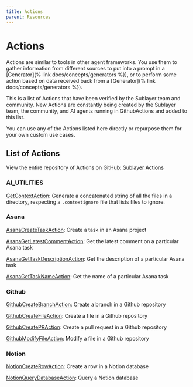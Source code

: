 ```yaml
---
title: Actions
parent: Resources
---
```


# Actions

Actions are similar to tools in other agent frameworks. You use them to gather
information from different sources to put into a prompt in a [Generator](% link
docs/concepts/generators %}), or to perform some
action based on data received back from a [Generator](% link docs/concepts/generators %}).

This is a list of Actions that have been verified by the Sublayer team and
community. New Actions are constantly being created by the Sublayer team, the community,
and AI agents running in GithubActions and added to this list.

You can use any of the Actions listed here directly or repurpose them for your
own custom use cases.

## List of Actions
View the entire repository of Actions on GitHub: [Sublayer Actions](https://github.com/sublayerapp/sublayer_actions)

### AI_UTILITIES

[GetContextAction](https://github.com/sublayerapp/sublayer_actions/blob/bf60fd87242ae7ab13ad544bc2e22a10c4ee2750/AI_Utilities/get_context_action.rb): Generate a concatenated string of all the files in a directory, respecting a `.contextignore` file that lists files to ignore.

### Asana

[AsanaCreateTaskAction](https://github.com/sublayerapp/sublayer_actions/blob/bf60fd87242ae7ab13ad544bc2e22a10c4ee2750/Asana/asana_create_task_action.rb): Create a task in an Asana project

[AsanaGetLatestCommentAction](https://github.com/sublayerapp/sublayer_actions/blob/bf60fd87242ae7ab13ad544bc2e22a10c4ee2750/Asana/asana_get_latest_comment_action.rb): Get the latest comment on a particular Asana task

[AsanaGetTaskDescriptionAction](https://github.com/sublayerapp/sublayer_actions/blob/bf60fd87242ae7ab13ad544bc2e22a10c4ee2750/Asana/asana_get_task_description_action.rb): Get the description of a particular Asana task

[AsanaGetTaskNameAction](https://github.com/sublayerapp/sublayer_actions/blob/bf60fd87242ae7ab13ad544bc2e22a10c4ee2750/Asana/asana_get_task_name_action.rb): Get the name of a particular Asana task

### Github

[GithubCreateBranchAction](https://github.com/sublayerapp/sublayer_actions/blob/bf60fd87242ae7ab13ad544bc2e22a10c4ee2750/Github/github_create_branch_action.rb): Create a branch in a Github repository

[GithubCreateFileAction](https://github.com/sublayerapp/sublayer_actions/blob/bf60fd87242ae7ab13ad544bc2e22a10c4ee2750/Github/github_create_file_action.rb): Create a file in a Github repository

[GithubCreatePRAction](https://github.com/sublayerapp/sublayer_actions/blob/bf60fd87242ae7ab13ad544bc2e22a10c4ee2750/Github/github_create_pr_action.rb): Create a pull request in a Github repository

[GithubModifyFileAction](https://github.com/sublayerapp/sublayer_actions/blob/bf60fd87242ae7ab13ad544bc2e22a10c4ee2750/Github/github_modify_file_action.rb): Modify a file in a Github repository

### Notion

[NotionCreateRowAction](https://github.com/sublayerapp/sublayer_actions/blob/bf60fd87242ae7ab13ad544bc2e22a10c4ee2750/Notion/notion_create_row_action.rb): Create a row in a Notion database

[NotionQueryDatabaseAction](https://github.com/sublayerapp/sublayer_actions/blob/bf60fd87242ae7ab13ad544bc2e22a10c4ee2750/Notion/notion_query_database_action.rb): Query a Notion database
